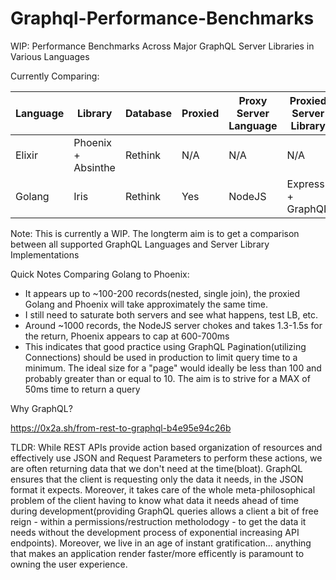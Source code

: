 # Graphql-Performance-Benchmarks
WIP: Performance Benchmarks Across Major GraphQL Server Libraries in Various Languages

Currently Comparing:

| Language | Library              | Database | Proxied | Proxy Server Language | Proxied Server Library | Status           |
| -------- | -------------------- | -------- | ------- | --------------------- | ---------------------- | ---------------- |
| Elixir   | Phoenix + Absinthe   | Rethink  | N/A     | N/A                   | N/A                    | In-Progress      |
| Golang   | Iris                 | Rethink  | Yes     | NodeJS                | Express + GraphQL      | In-Progress      |

Note: This is currently a WIP. The longterm aim is to get a comparison between all supported GraphQL Languages and 
Server Library Implementations

Quick Notes Comparing Golang to Phoenix:

- It appears up to ~100-200 records(nested, single join), the proxied Golang and Phoenix will take approximately the same time.
- I still need to saturate both servers and see what happens, test LB, etc.
- Around ~1000 records, the NodeJS server chokes and takes 1.3-1.5s for the return, Phoenix appears to cap at 600-700ms
- This indicates that good practice using GraphQL Pagination(utilizing Connections) should be used in production to limit 
query time to a minimum. The ideal size for a "page" would ideally be less than 100 and probably greater than or equal to 10.
The aim is to strive for a MAX of 50ms time to return a query

Why GraphQL?

https://0x2a.sh/from-rest-to-graphql-b4e95e94c26b

TLDR: While REST APIs provide action based organization of resources and effectively use JSON and Request Parameters to perform
these actions, we are often returning data that we don't need at the time(bloat). GraphQL ensures that the client is requesting
only the data it needs, in the JSON format it expects. Moreover, it takes care of the whole meta-philosophical problem of the
client having to know what data it needs ahead of time during development(providing GraphQL queries allows a client a bit of
free reign - within a permissions/restruction metholodogy - to get the data it needs without the development process of
exponential increasing API endpoints). Moreover, we live in an age of instant gratification... anything that makes an application
render faster/more efficently is paramount to owning the user experience.
